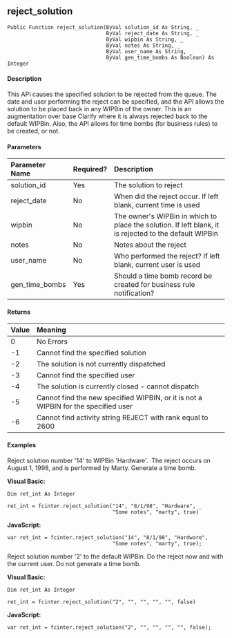 reject_solution
---------------

```
Public Function reject_solution(ByVal solution_id As String, _
                                ByVal reject_date As String, _
                                ByVal wipbin As String, _
                                ByVal notes As String, _
                                ByVal user_name As String, _
                                ByVal gen_time_bombs As Boolean) As Integer
```

#### Description

This API causes the specified solution to be rejected from the queue. The date and user performing the reject can be specified, and the API allows the solution to be placed back in any WIPBin of the owner. This is an augmentation over base Clarify where it is always rejected back to the default WIPBin. Also, the API allows for time bombs (for business rules) to be created, or not.

#### Parameters

| Parameter Name | Required? | Description |
|:--- |:--- |:--- |
| solution_id | Yes | The solution to reject |
| reject_date | No | When did the reject occur. If left blank, current time is used |
| wipbin | No | The owner's WIPBin in which to place the solution. If left blank, it is rejected to the default WIPBin |
| notes | No | Notes about the reject |
| user_name | No | Who performed the reject? If left blank, current user is used |
| gen_time_bombs | Yes | Should a time bomb record be created for business rule notification? |

#### Returns

| Value | Meaning |
|:--- |:--- |
| 0 | No Errors |
| -1 | Cannot find the specified solution |
| -2 | The solution is not currently dispatched |
| -3 | Cannot find the specified user |
| -4 | The solution is currently closed - cannot dispatch |
| -5 | Cannot find the new specified WIPBIN, or it is not a WIPBIN for the specified user |
| -6 | Cannot find activity string REJECT with rank equal to 2600 |

#### Examples

Reject solution number '14' to WIPBin 'Hardware'.  The reject occurs on August 1, 1998, and is performed by Marty. Generate a time bomb.

**Visual Basic:**
```
Dim ret_int As Integer

ret_int = fcinter.reject_solution("14", "8/1/98", "Hardware", _
                                  "Some notes", "marty", true)
```

**JavaScript:**
```
var ret_int = fcinter.reject_solution("14", "8/1/98", "Hardware",
                                  "Some notes", "marty", true);
```

Reject solution number '2' to the default WIPBin. Do the reject now and with the current user. Do not generate a time bomb.

**Visual Basic:**
```
Dim ret_int As Integer

ret_int = fcinter.reject_solution("2", "", "", "", "", false)
```

**JavaScript:**
```
var ret_int = fcinter.reject_solution("2", "", "", "", "", false);
```